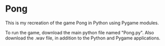 # Pong

This is my recreation of the game Pong in Python using Pygame modules.

To run the game, download the main python file named "Pong.py". Also download the .wav file, in addition to the Python and Pygame applications.
